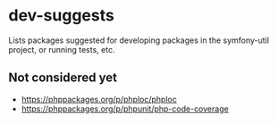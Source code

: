 # dev-suggests
Lists packages suggested for developing packages in the symfony-util project, or running tests, etc.

## Not considered yet
* https://phppackages.org/p/phploc/phploc
* https://phppackages.org/p/phpunit/php-code-coverage
